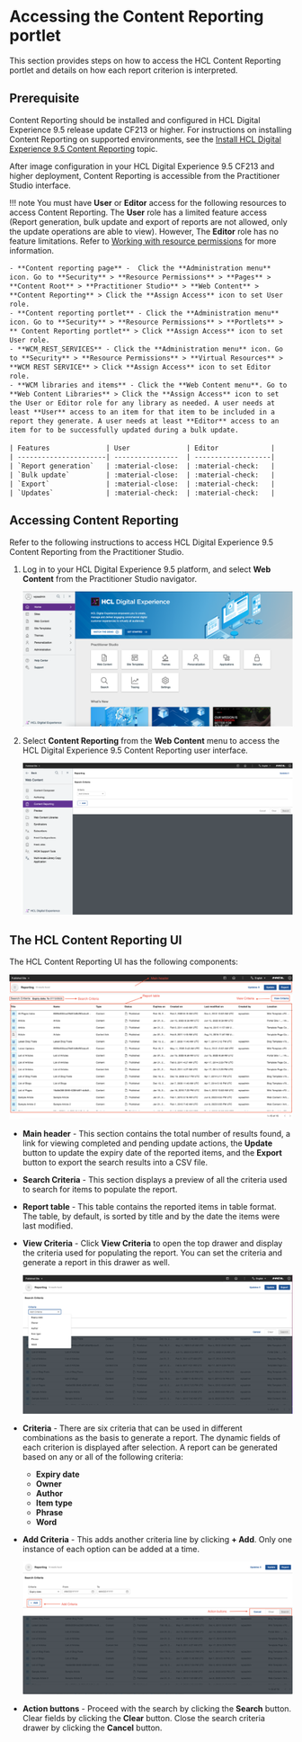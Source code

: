 # Accessing the Content Reporting portlet
This section provides steps on how to access the HCL Content Reporting portlet and details on how each report criterion is interpreted.

## Prerequisite

Content Reporting should be installed and configured in HCL Digital Experience 9.5 release update CF213 or higher. For instructions on installing Content Reporting on supported environments, see the [Install HCL Digital Experience 9.5 Content Reporting](../installation/index.md) topic.

After image configuration in your HCL Digital Experience 9.5 CF213 and higher deployment, Content Reporting is accessible from the Practitioner Studio interface.

!!! note
    You must have **User** or **Editor** access for the following resources to access Content Reporting. The **User** role has a limited feature access (Report generation, bulk update and export of reports are not allowed, only the update operations are able to view). However, The **Editor** role has no feature limitations.​ Refer to [Working with resource permissions](../../../../deployment/manage/security/people/authorization/controlling_access/working_with_resource_permission/index.md) for more information.

    - **Content reporting page** -  Click the **Administration menu** icon. Go to **Security** > **Resource Permissions** > **Pages** > **Content Root** > **Practitioner Studio** > **Web Content** > **Content Reporting** > Click the **Assign Access** icon to set User role.
    - **Content reporting portlet** - Click the **Administration menu** icon. Go to **Security** > **Resource Permissions** > **Portlets** > ** Content Reporting portlet** > Click **Assign Access** icon to set User role.
    - **WCM_REST_SERVICES** - Click the **Administration menu** icon. Go to **Security** > **Resource Permissions** > **Virtual Resources** > **WCM REST SERVICE** > Click **Assign Access** icon to set Editor role.
    - **WCM libraries and items** - Click the **Web Content menu**. Go to **Web Content Libraries** > Click the **Assign Access** icon to set the User or Editor role for any library as needed. A user needs at least **User** access to an item for that item to be included in a report they generate. A user needs at least **Editor** access to an item for to be successfully updated during a bulk update.

    | Features              | User              | Editor             |
    | ----------------------| ----------------  | -------------------|
    | `Report generation`   | :material-close:  | :material-check:   |
    | `Bulk update`         | :material-close:  | :material-check:   |
    | `Export`              | :material-close:  | :material-check:   |
    | `Updates`             | :material-check:  | :material-check:   |


## Accessing Content Reporting

Refer to the following instructions to access HCL Digital Experience 9.5 Content Reporting from the Practitioner Studio.

1.  Log in to your HCL Digital Experience 9.5 platform, and select **Web Content** from the Practitioner Studio navigator.

    ![](../../../../assets/HCL_DX_95_Practitioner_Studio_interface.png "Log in to HCL Digital Experience 9.5")

2.  Select **Content Reporting** from the **Web Content** menu to access the HCL Digital Experience 9.5 Content Reporting user interface.

    ![](../../../../assets/HCL_Content_Reporting_Landing_Page.png "HCL Content Reporting Dashboard")

## The HCL Content Reporting UI

The HCL Content Reporting UI has the following components:

![](../../../../assets/HCL_Content_Reporting_Full_View.png)

-   **Main header** - This section contains the total number of results found, a link for viewing completed and pending update actions, the **Update** button to update the expiry date of the reported items, and the **Export** button to export the search results into a CSV file.
-   **Search Criteria** - This section displays a preview of all the criteria used to search for items to populate the report.
-   **Report table** - This table contains the reported items in table format. The table, by default, is sorted by title and by the date the items were last modified.
-   **View Criteria** - Click **View Criteria** to open the top drawer and display the criteria used for populating the report. You can set the criteria and generate a report in this drawer as well.

    ![](../../../../assets/HCL_Content_Reporting_Criteria_Options.png)

-   **Criteria** - There are six criteria that can be used in different combinations as the basis to generate a report. The dynamic fields of each criterion is displayed after selection. A report can be generated based on any or all of the following criteria:

    - **Expiry date**
    - **Owner**
    - **Author**
    - **Item type**
    - **Phrase**
    - **Word**

  -  **Add Criteria** - This adds another criteria line by clicking **+ Add**. Only one instance of each option can be added at a time.

       ![](../../../../assets/HCL_Content_Reporting_Action_Buttons.png)

  -  **Action buttons** - Proceed with the search by clicking the **Search** button. Clear fields by clicking the **Clear** button. Close the search criteria drawer by clicking the **Cancel** button.